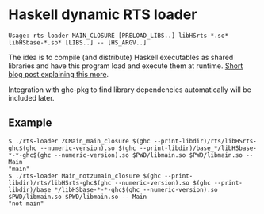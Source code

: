 Haskell dynamic RTS loader
==========================

    Usage: rts-loader MAIN_CLOSURE [PRELOAD_LIBS..] libHSrts-*.so* libHSbase-*.so* [LIBS..] -- [HS_ARGV..]

The idea is to compile (and distribute) Haskell executables as shared libraries
and have this program load and execute them at runtime. [Short blog post explaining this more](http://dxld.at/tail/007-dynamically-loading-native-haskell-libraries-and-other-horrible-things.html).

Integration with ghc-pkg to find library dependencies automatically will be
included later.



Example
-------

```
$ ./rts-loader ZCMain_main_closure $(ghc --print-libdir)/rts/libHSrts-ghc$(ghc --numeric-version).so $(ghc --print-libdir)/base_*/libHSbase-*-*-ghc$(ghc --numeric-version).so $PWD/libmain.so $PWD/libmain.so -- Main
"main"
$ ./rts-loader Main_notzumain_closure $(ghc --print-libdir)/rts/libHSrts-ghc$(ghc --numeric-version).so $(ghc --print-libdir)/base_*/libHSbase-*-*-ghc$(ghc --numeric-version).so $PWD/libmain.so $PWD/libmain.so -- Main
"not main"
```
